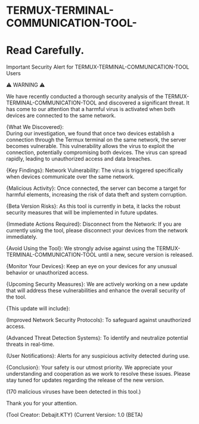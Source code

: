 # TERMUX-TERMINAL-COMMUNICATION-TOOL-
# Read Carefully.

Important Security Alert for TERMUX-TERMINAL-COMMUNICATION-TOOL Users

⚠️ WARNING ⚠️

We have recently conducted a thorough security analysis of the TERMUX-TERMINAL-COMMUNICATION-TOOL and discovered a significant threat. It has come to our attention that a harmful virus is activated when both devices are connected to the same network.

{What We Discovered}:               
During our investigation, we found that once two devices establish a connection through the Termux terminal on the same network, the server becomes vulnerable. This vulnerability allows the virus to exploit the connection, potentially compromising both devices. The virus can spread rapidly, leading to unauthorized access and data breaches.

{Key Findings}:
Network Vulnerability: The virus is triggered specifically when devices communicate over the same network.

{Malicious Activity}: Once connected, the server can become a target for harmful elements, increasing the risk of data theft and system corruption.

{Beta Version Risks}:
As this tool is currently in beta, it lacks the robust security measures that will be implemented in future updates.

{Immediate Actions Required}:
Disconnect from the Network: If you are currently using the tool, please disconnect your devices from the network immediately.

{Avoid Using the Tool}: 
We strongly advise against using the TERMUX-TERMINAL-COMMUNICATION-TOOL until a new, secure version is released.

{Monitor Your Devices}:
Keep an eye on your devices for any unusual behavior or unauthorized access.

{Upcoming Security Measures}:
We are actively working on a new update that will address these vulnerabilities and enhance the overall security of the tool.
 
{This update will include}:

(Improved Network Security Protocols): To safeguard against unauthorized access.

(Advanced Threat Detection Systems): To identify and neutralize potential threats in real-time.

(User Notifications): Alerts for any suspicious activity detected during use.

{Conclusion}:
Your safety is our utmost priority. We appreciate your understanding and cooperation as we work to resolve these issues. Please stay tuned for updates regarding the release of the new version.

(170 malicious viruses have been detected in this tool.)

Thank you for your attention.

(Tool Creator: Debajit.KTY)
(Current Version: 1.0 (BETA)

